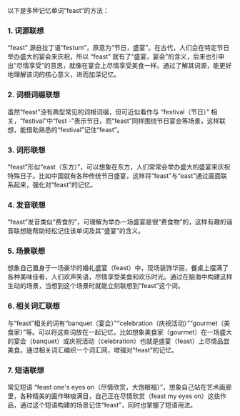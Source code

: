 以下是多种记忆单词“feast”的方法：
### 1. 词源联想
“feast” 源自拉丁语“festum”，原意为“节日，盛宴”。在古代，人们会在特定节日举办盛大的宴会来庆祝，所以 “feast” 就有了“盛宴，宴会”的含义，后来也引申出“尽情享受”的意思，就像在宴会上尽情享受美食一样。通过了解其词源，能更好地理解该词的核心意义，进而加深记忆。

### 2. 词根词缀联想
虽然“feast”没有典型常见的词根词缀，但可近似看作与 “festival（节日）” 相关，“festival”中“fest -”表示节日，而“feast”同样围绕节日宴会等场景，这样联想，能借助熟悉的“festival”记住“feast”。

### 3. 词形联想
“feast”形似“east（东方）”，可以想象在东方，人们常常会举办盛大的盛宴来庆祝特殊日子。比如中国就有各种传统节日盛宴，这样将“feast”与“east”通过画面联系起来，强化对“feast”的记忆。

### 4. 发音联想
“feast”发音类似“费食的”，可理解为举办一场盛宴是很“费食物”的，这样有趣的谐音联想能帮助轻松记住该单词及其“盛宴”的含义。

### 5. 场景联想
想象自己置身于一场豪华的婚礼盛宴（feast）中，现场装饰华丽，餐桌上摆满了各种美味佳肴，人们欢声笑语，尽情享受美食和欢乐时光。通过在脑海中构建这样生动的场景，当想到这个场景时就能立刻联想到“feast”这个词。

### 6. 相关词汇联想
与“feast”相关的词有“banquet（宴会）”“celebration（庆祝活动）”“gourmet（美食家）”等。可以将这些词放在一起记忆，比如想象美食家（gourmet）在一场盛大的宴会（banquet）或庆祝活动（celebration）也就是盛宴（feast）上尽情品尝美食。通过相关词汇编织一个词汇网，增强对“feast”的记忆。

### 7. 短语联想
常见短语 “feast one's eyes on（尽情欣赏，大饱眼福）”，想象自己站在艺术画廊里，各种精美的画作琳琅满目，自己正在尽情欣赏（feast my eyes on）这些作品，通过这个短语构建的场景记住“feast”，同时也掌握了短语用法。 